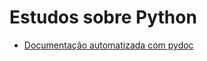 # Estudos sobre Python

* [Documentação automatizada com pydoc](https://github.com/Dirack/Estudos/tree/master/Python/pydoc#documenta%C3%A7%C3%A3o-automatizada-com-pydoc)
